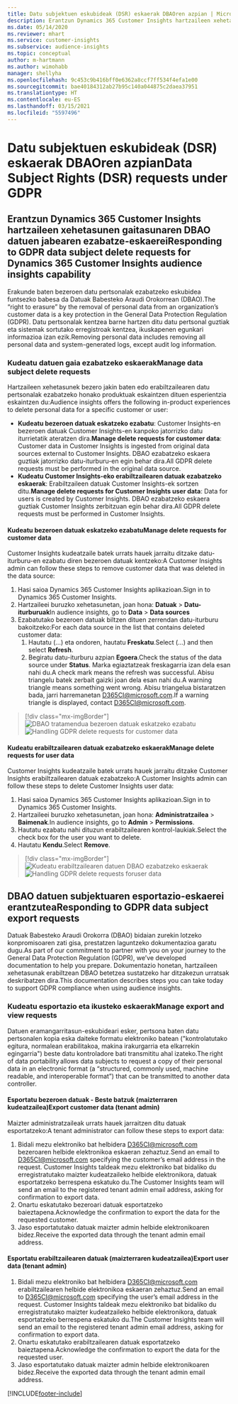 ```yaml
---
title: Datu subjektuen eskubideak (DSR) eskaerak DBAOren azpian | Microsoft Docs
description: Erantzun Dynamics 365 Customer Insights hartzaileen xehetasunen gaitasunaren datuen jabearen eskaerei.
ms.date: 05/14/2020
ms.reviewer: mhart
ms.service: customer-insights
ms.subservice: audience-insights
ms.topic: conceptual
author: m-hartmann
ms.author: wimohabb
manager: shellyha
ms.openlocfilehash: 9c453c9b416bff0e6362a8ccf7ff534f4efa1e00
ms.sourcegitcommit: bae40184312ab27b95c140a044875c2daea37951
ms.translationtype: HT
ms.contentlocale: eu-ES
ms.lasthandoff: 03/15/2021
ms.locfileid: "5597496"
---
```

# <a name="data-subject-rights-dsr-requests-under-gdpr"></a><span data-ttu-id="48649-103">Datu subjektuen eskubideak (DSR) eskaerak DBAOren azpian</span><span class="sxs-lookup"><span data-stu-id="48649-103">Data Subject Rights (DSR) requests under GDPR</span></span>

## <a name="responding-to-gdpr-data-subject-delete-requests-for-dynamics-365-customer-insights-audience-insights-capability"></a><span data-ttu-id="48649-104">Erantzun Dynamics 365 Customer Insights hartzaileen xehetasunen gaitasunaren DBAO datuen jabearen ezabatze-eskaerei</span><span class="sxs-lookup"><span data-stu-id="48649-104">Responding to GDPR data subject delete requests for Dynamics 365 Customer Insights audience insights capability</span></span>

<span data-ttu-id="48649-105">Erakunde baten bezeroen datu pertsonalak ezabatzeko eskubidea funtsezko babesa da Datuak Babesteko Araudi Orokorrean (DBAO).</span><span class="sxs-lookup"><span data-stu-id="48649-105">The “right to erasure” by the removal of personal data from an organization’s customer data is a key protection in the General Data Protection Regulation (GDPR).</span></span> <span data-ttu-id="48649-106">Datu pertsonalak kentzea barne hartzen ditu datu pertsonal guztiak eta sistemak sortutako erregistroak kentzea, ikuskapenen egunkari informazioa izan ezik.</span><span class="sxs-lookup"><span data-stu-id="48649-106">Removing personal data includes removing all personal data and system-generated logs, except audit log information.</span></span>

### <a name="manage-data-subject-delete-requests"></a><span data-ttu-id="48649-107">Kudeatu datuen gaia ezabatzeko eskaerak</span><span class="sxs-lookup"><span data-stu-id="48649-107">Manage data subject delete requests</span></span>

<span data-ttu-id="48649-108">Hartzaileen xehetasunek bezero jakin baten edo erabiltzailearen datu pertsonalak ezabatzeko honako produktuak eskaintzen dituen esperientzia eskaintzen du:</span><span class="sxs-lookup"><span data-stu-id="48649-108">Audience insights offers the following in-product experiences to delete personal data for a specific customer or user:</span></span>

- <span data-ttu-id="48649-109">**Kudeatu bezeroen datuak eskatzeko ezabatu**: Customer Insights-en bezeroen datuak Customer Insights-en kanpoko jatorrizko datu iturrietatik ateratzen dira.</span><span class="sxs-lookup"><span data-stu-id="48649-109">**Manage delete requests for customer data**: Customer data in Customer Insights is ingested from original data sources external to Customer Insights.</span></span> <span data-ttu-id="48649-110">DBAO ezabatzeko eskaera guztiak jatorrizko datu-iturburu-en egin behar dira.</span><span class="sxs-lookup"><span data-stu-id="48649-110">All GDPR delete requests must be performed in the original data source.</span></span>
- <span data-ttu-id="48649-111">**Kudeatu Customer Insights-eko erabiltzailearen datuak ezabatzeko eskaerak**: Erabiltzaileen datuak Customer Insights-ek sortzen ditu.</span><span class="sxs-lookup"><span data-stu-id="48649-111">**Manage delete requests for Customer Insights user data**: Data for users is created by Customer Insights.</span></span> <span data-ttu-id="48649-112">DBAO ezabatzeko eskaera guztiak Customer Insights zerbitzuan egin behar dira.</span><span class="sxs-lookup"><span data-stu-id="48649-112">All GDPR delete requests must be performed in Customer Insights.</span></span>

#### <a name="manage-delete-requests-for-customer-data"></a><span data-ttu-id="48649-113">Kudeatu bezeroen datuak eskatzeko ezabatu</span><span class="sxs-lookup"><span data-stu-id="48649-113">Manage delete requests for customer data</span></span>

<span data-ttu-id="48649-114">Customer Insights kudeatzaile batek urrats hauek jarraitu ditzake datu-iturburu-en ezabatu diren bezeroen datuak kentzeko:</span><span class="sxs-lookup"><span data-stu-id="48649-114">A Customer Insights admin can follow these steps to remove customer data that was deleted in the data source:</span></span>

1. <span data-ttu-id="48649-115">Hasi saioa Dynamics 365 Customer Insights aplikazioan.</span><span class="sxs-lookup"><span data-stu-id="48649-115">Sign in to Dynamics 365 Customer Insights.</span></span>
2. <span data-ttu-id="48649-116">Hartzaileei buruzko xehetasunetan, joan hona: **Datuak** > **Datu-iturburuak**</span><span class="sxs-lookup"><span data-stu-id="48649-116">In audience insights, go to **Data** > **Data sources**</span></span>
3. <span data-ttu-id="48649-117">Ezabatutako bezeroen datuak biltzen dituen zerrendan datu-iturburu bakoitzeko:</span><span class="sxs-lookup"><span data-stu-id="48649-117">For each data source in the list that contains deleted customer data:</span></span>
   1. <span data-ttu-id="48649-118">Hautatu (...) eta ondoren, hautatu **Freskatu**.</span><span class="sxs-lookup"><span data-stu-id="48649-118">Select (...) and then select **Refresh**.</span></span>
   2. <span data-ttu-id="48649-119">Begiratu datu-iturburu azpian **Egoera**.</span><span class="sxs-lookup"><span data-stu-id="48649-119">Check the status of the data source under **Status**.</span></span> <span data-ttu-id="48649-120">Marka egiaztatzeak freskagarria izan dela esan nahi du.</span><span class="sxs-lookup"><span data-stu-id="48649-120">A check mark means the refresh was successful.</span></span> <span data-ttu-id="48649-121">Abisu triangelu batek zerbait gaizki joan dela esan nahi du.</span><span class="sxs-lookup"><span data-stu-id="48649-121">A warning triangle means something went wrong.</span></span> <span data-ttu-id="48649-122">Abisu triangelua bistaratzen bada, jarri harremanetan D365CI@microsoft.com.</span><span class="sxs-lookup"><span data-stu-id="48649-122">If a warning triangle is displayed, contact D365CI@microsoft.com.</span></span>

> [!div class="mx-imgBorder"]
> <span data-ttu-id="48649-123">![DBAO tratamendua bezeroen datuak eskatzeko ezabatu](media/gdpr-data-sources.png "DBAO tratamendua bezeroen datuak eskatzeko ezabatu")</span><span class="sxs-lookup"><span data-stu-id="48649-123">![Handling GDPR delete requests for customer data](media/gdpr-data-sources.png "Handling GDPR delete requests for customer data")</span></span>

#### <a name="manage-delete-requests-for-user-data"></a><span data-ttu-id="48649-124">Kudeatu erabiltzailearen datuak ezabatzeko eskaerak</span><span class="sxs-lookup"><span data-stu-id="48649-124">Manage delete requests for user data</span></span>

<span data-ttu-id="48649-125">Customer Insights kudeatzaile batek urrats hauek jarraitu ditzake Customer Insights erabiltzailearen datuak ezabatzeko:</span><span class="sxs-lookup"><span data-stu-id="48649-125">A Customer Insights admin can follow these steps to delete Customer Insights user data:</span></span>

1. <span data-ttu-id="48649-126">Hasi saioa Dynamics 365 Customer Insights aplikazioan.</span><span class="sxs-lookup"><span data-stu-id="48649-126">Sign in to Dynamics 365 Customer Insights.</span></span>
2. <span data-ttu-id="48649-127">Hartzaileei buruzko xehetasunetan, joan hona: **Administratzailea** > **Baimenak**.</span><span class="sxs-lookup"><span data-stu-id="48649-127">In audience insights, go to **Admin** > **Permissions**.</span></span>
3. <span data-ttu-id="48649-128">Hautatu ezabatu nahi dituzun erabiltzailearen kontrol-laukiak.</span><span class="sxs-lookup"><span data-stu-id="48649-128">Select the check box for the user you want to delete.</span></span>
4. <span data-ttu-id="48649-129">Hautatu **Kendu**.</span><span class="sxs-lookup"><span data-stu-id="48649-129">Select **Remove**.</span></span>

> [!div class="mx-imgBorder"]
> <span data-ttu-id="48649-130">![Kudeatu erabiltzailearen datuen DBAO ezabatzeko eskaerak](media/gdpr-permissions.png "Kudeatu erabiltzailearen datuen DBAO ezabatzeko eskaerak")</span><span class="sxs-lookup"><span data-stu-id="48649-130">![Handling GDPR delete requests foruser data](media/gdpr-permissions.png "Handling GDPR delete requests for user data")</span></span>

## <a name="responding-to-gdpr-data-subject-export-requests"></a><span data-ttu-id="48649-131">DBAO datuen subjektuaren esportazio-eskaerei erantzutea</span><span class="sxs-lookup"><span data-stu-id="48649-131">Responding to GDPR data subject export requests</span></span>

<span data-ttu-id="48649-132">Datuak Babesteko Araudi Orokorra (DBAO) bidaian zurekin lotzeko konpromisoaren zati gisa, prestatzen laguntzeko dokumentazioa garatu dugu.</span><span class="sxs-lookup"><span data-stu-id="48649-132">As part of our commitment to partner with you on your journey to the General Data Protection Regulation (GDPR), we’ve developed documentation to help you prepare.</span></span> <span data-ttu-id="48649-133">Dokumentazio honetan, hartzaileen xehetasunak erabiltzean DBAO betetzea sustatzeko har ditzakezun urratsak deskribatzen dira.</span><span class="sxs-lookup"><span data-stu-id="48649-133">This documentation describes steps you can take today to support GDPR compliance when using audience insights.</span></span>

### <a name="manage-export-and-view-requests"></a><span data-ttu-id="48649-134">Kudeatu esportazio eta ikusteko eskaerak</span><span class="sxs-lookup"><span data-stu-id="48649-134">Manage export and view requests</span></span>

<span data-ttu-id="48649-135">Datuen eramangarritasun-eskubideari esker, pertsona baten datu pertsonalen kopia eska daiteke formatu elektroniko batean ("kontrolatutako egitura, normalean erabilitakoa, makina irakurgarria eta elkarrekin egingarria") beste datu kontroladore bati transmititu ahal izateko.</span><span class="sxs-lookup"><span data-stu-id="48649-135">The right of data portability allows data subjects to request a copy of their personal data in an electronic format (a “structured, commonly used, machine readable, and interoperable format”) that can be transmitted to another data controller.</span></span>

#### <a name="export-customer-data-tenant-admin"></a><span data-ttu-id="48649-136">Esportatu bezeroen datuak - Beste batzuk (maizterraren kudeatzailea)</span><span class="sxs-lookup"><span data-stu-id="48649-136">Export customer data (tenant admin)</span></span>

<span data-ttu-id="48649-137">Maizter administratzaileak urrats hauek jarraitzen ditu datuak esportatzeko:</span><span class="sxs-lookup"><span data-stu-id="48649-137">A tenant administrator can follow these steps to export data:</span></span>

1. <span data-ttu-id="48649-138">Bidali mezu elektroniko bat helbidera D365CI@microsoft.com bezeroaren helbide elektronikoa eskaeran zehaztuz.</span><span class="sxs-lookup"><span data-stu-id="48649-138">Send an email to D365CI@microsoft.com specifying the customer’s email address in the request.</span></span> <span data-ttu-id="48649-139">Customer Insights taldeak mezu elektroniko bat bidaliko du erregistratutako maizter kudeatzaileko helbide elektronikora, datuak esportatzeko berrespena eskatuko du.</span><span class="sxs-lookup"><span data-stu-id="48649-139">The Customer Insights team will send an email to the registered tenant admin email address, asking for confirmation to export data.</span></span>
2. <span data-ttu-id="48649-140">Onartu eskatutako bezeroari datuak esportatzeko baieztapena.</span><span class="sxs-lookup"><span data-stu-id="48649-140">Acknowledge the confirmation to export the data for the requested customer.</span></span>
3. <span data-ttu-id="48649-141">Jaso esportatutako datuak maizter admin helbide elektronikoaren bidez.</span><span class="sxs-lookup"><span data-stu-id="48649-141">Receive the exported data through the tenant admin email address.</span></span>

#### <a name="export-user-data-tenant-admin"></a><span data-ttu-id="48649-142">Esportatu erabiltzailearen datuak (maizterraren kudeatzailea)</span><span class="sxs-lookup"><span data-stu-id="48649-142">Export user data (tenant admin)</span></span>

1. <span data-ttu-id="48649-143">Bidali mezu elektroniko bat helbidera D365CI@microsoft.com erabiltzailearen helbide elektronikoa eskaeran zehaztuz.</span><span class="sxs-lookup"><span data-stu-id="48649-143">Send an email to D365CI@microsoft.com specifying the user’s email address in the request.</span></span> <span data-ttu-id="48649-144">Customer Insights taldeak mezu elektroniko bat bidaliko du erregistratutako maizter kudeatzaileko helbide elektronikora, datuak esportatzeko berrespena eskatuko du.</span><span class="sxs-lookup"><span data-stu-id="48649-144">The Customer Insights team will send an email to the registered tenant admin email address, asking for confirmation to export data.</span></span>
2. <span data-ttu-id="48649-145">Onartu eskatutako erabiltzailearen datuak esportatzeko baieztapena.</span><span class="sxs-lookup"><span data-stu-id="48649-145">Acknowledge the confirmation to export the data for the requested user.</span></span>
3. <span data-ttu-id="48649-146">Jaso esportatutako datuak maizter admin helbide elektronikoaren bidez.</span><span class="sxs-lookup"><span data-stu-id="48649-146">Receive the exported data through the tenant admin email address.</span></span>


[!INCLUDE[footer-include](../includes/footer-banner.md)]